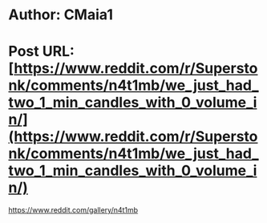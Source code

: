 # Author: CMaia1
# Post URL: [https://www.reddit.com/r/Superstonk/comments/n4t1mb/we_just_had_two_1_min_candles_with_0_volume_in/](https://www.reddit.com/r/Superstonk/comments/n4t1mb/we_just_had_two_1_min_candles_with_0_volume_in/)


https://www.reddit.com/gallery/n4t1mb